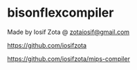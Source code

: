 # bisonflexcompiler

Made by Iosif Zota @ zotaiosif@gmail.com

https://github.com/iosifzota

https://github.com/iosifzota/mips-compiler
